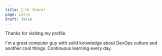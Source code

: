 ```yaml
---
title: 👋 Hi there!
page: intro
draft: false
---
```


Thanks for visiting my profile.

I'm a great computer guy with solid knowledge about DevOps culture and another cool things.
Continuous learning every day.